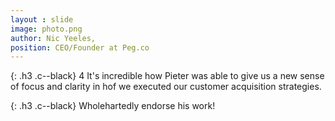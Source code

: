 ```yaml
---
layout : slide
image: photo.png
author: Nic Yeeles,
position: CEO/Founder at Peg.co
---
```


{: .h3 .c--black}
4 It's incredible how Pieter was able to give us a new sense of focus and clarity in hof we executed our customer acquisition strategies.

{: .h3 .c--black}
Wholehartedly endorse his work!
